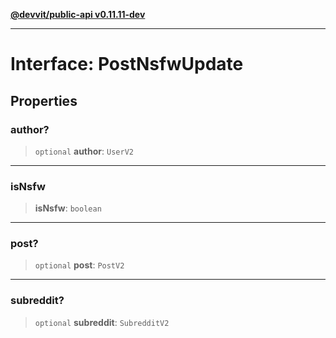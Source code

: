 [**@devvit/public-api v0.11.11-dev**](../../../../README.md)

---

# Interface: PostNsfwUpdate

## Properties

<a id="author"></a>

### author?

> `optional` **author**: `UserV2`

---

<a id="isnsfw"></a>

### isNsfw

> **isNsfw**: `boolean`

---

<a id="post"></a>

### post?

> `optional` **post**: `PostV2`

---

<a id="subreddit"></a>

### subreddit?

> `optional` **subreddit**: `SubredditV2`
